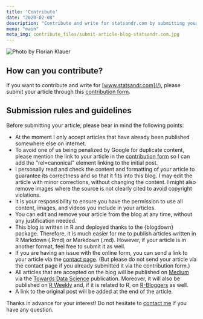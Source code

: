 ```yaml
---
title: 'Contribute'
date: "2020-02-08"
description: "Contribute and write for statsandr.com by submitting your article. To share your post on this blog, please send it using the contribution form."
menu: "main"
meta_img: contribute_files/submit-article-blog-statsandr.com.jpg
---
```


![Photo by Florian Klauer](/contribute_files/submit-article-blog-statsandr.com.jpg)

## How can you contribute?

If you want to contribute and write for [www.statsandr.com](/), please submit your article through this [contribution form](https://antoine233987.typeform.com/to/nlWzhn).

## Submission rules and guidelines

Before submitting your article, please bear in mind the following points:

* At the moment I only accept articles that have already been published somewhere else on internet.
* To avoid one of us being penalized by Google for duplicate content, please mention the link to your article in the [contribution form](https://antoine233987.typeform.com/to/nlWzhn) so I can add the "rel=canonical" element linking to the initial post.
* I personally read and check the content and formatting of your article to guarantee its correctness and so that it fits into this blog. I may edit the article with minor corrections, without changing the content. I might also remove images where the source is not clearly cited to avoid copyright violations.
* It is your responsibility to ensure you have the permission to use all content, images, and videos you include in your articles.
* You can edit and remove your article from the blog at any time, without any justification needed.
* This blog is written in R and deployed thanks to the {blogdown} package. Therefore, it is much easier for me to publish articles written in R Markdown (.Rmd) or Markdown (.md). However, if your article is in another format, feel free to submit it as well.
* If you are having an issue with the online form, you can send a link to your article via the [contact page](/contact/). (But please do not send your article via the contact page if you already submitted it via the contribution form.)
* All articles that are accepted on the blog will be published on [Medium](https://medium.com/@ant.soetewey) via the [Towards Data Science](https://towardsdatascience.com/@ant.soetewey) publication. Moreover, it will also be published on [R Weekly](https://rweekly.org/live) and, if it is related to R, on [R-Bloggers](https://www.r-bloggers.com/author/r-on-stats-and-r/) as well.
* A link to the original post will be added at the end of the article.

Thanks in advance for your interest! Do not hesitate to [contact me](/contact/) if you have any question.
